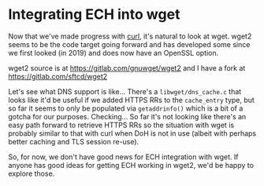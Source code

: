 
# Integrating ECH into wget

Now that we've made progress with
[curl](https://github.com/sftcd/curl/blob/ECH-experimental/docs/ECH.md), it's
natural to look at wget.  wget2 seems to be the code target going forward and
has developed some since we first looked (in 2019) and does now have an OpenSSL
option.

wget2 source is at https://gitlab.com/gnuwget/wget2 and I have a fork at
https://gitlab.com/sftcd/wget2

Let's see what DNS support is like... There's a ``libwget/dns_cache.c`` that
looks like it'd be useful if we added HTTPS RRs to the ``cache_entry`` type,
but so far it seems to only be populated via ``getaddrinfo()`` which is a bit
of a gotcha for our purposes. Checking... So far it's not looking like there's
an easy path forward to retrieve HTTPS RRs so the situation with wget is
probably similar to that with curl when DoH is not in use (albeit with perhaps
better caching and TLS session re-use). 

So, for now, we don't have good news for ECH integration with wget.  If anyone
has good ideas for getting ECH working in wget2, we'd be happy to explore
those.
